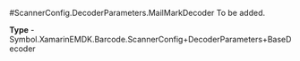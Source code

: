 #ScannerConfig.DecoderParameters.MailMarkDecoder
To be added.

**Type** - Symbol.XamarinEMDK.Barcode.ScannerConfig+DecoderParameters+BaseDecoder



